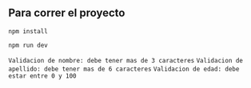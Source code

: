 ## Para correr el proyecto

`npm install`

`npm run dev`

`Validacion de nombre: debe tener mas de 3 caracteres`
`Validacion de apellido: debe tener mas de 6 caracteres`
`Validacion de edad: debe estar entre 0 y 100`
